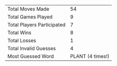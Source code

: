 |              |                |
| ---------------- | ----------------------------- |
| Total Moves Made | 54 |
| Total Games Played | 9 |
| Total Players Participated | 7 |
| Total Wins | 8 |
| Total Losses | 1 |
| Total Invalid Guesses | 4 |
| Most Guessed Word | PLANT (4 times!) |

